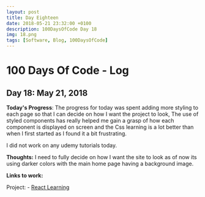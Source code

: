 ```yaml
---
layout: post
title: Day Eighteen
date: 2018-05-21 23:32:00 +0100
description: 100DaysOfCode Day 18
img: 18.png
tags: [Software, Blog, 100DaysOfCode]
---
```

# 100 Days Of Code - Log

## Day 18: May 21, 2018

**Today's Progress**: The progress for today was spent adding more styling to each page so that I can decide on how I want the project to look, The use of styled components has really helped me gain a grasp of how each component is displayed on screen and the Css learning is a lot better than when I first started as I found it a bit frustrating.

I did not work on any udemy tutorials today.

**Thoughts:** I need to fully decide on how I want the site to look as of now its using darker colors with the main home page having a background image.

**Links to work:**

Project: -
[React Learning](https://github.com/NathanScott85/react-learning)
